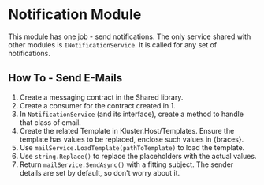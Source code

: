 ﻿# Notification Module

This module has one job - send notifications. The only service shared with other modules is `INotificationService`. It is called for any set of notifications.

## How To - Send E-Mails
1. Create a messaging contract in the Shared library.
2. Create a consumer for the contract created in 1.
3. In `NotificationService` (and its interface), create a method to handle that class of email.
4. Create the related Template in Kluster.Host/Templates. Ensure the template has values to be replaced, enclose such values in {braces}.
5. Use `mailService.LoadTemplate(pathToTemplate)` to load the template.
6. Use `string.Replace()` to replace the placeholders with the actual values.
7. Return `mailService.SendAsync()` with a fitting subject. The sender details are set by default, so don't worry about it.